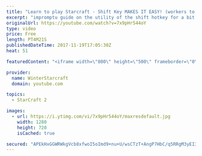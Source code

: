 ```yaml
---
title: "Learn to play Starcraft - Shift Key MAKES IT EASY! (workers to gas, waypoints, ctrl grps, moving)"
excerpt: "impromptu guide on the utility of the shift hotkey for a bit of everything"
originalUrl: https://youtube.com/watch?v=7x9pHr544oY
type: video
price: Free
length: PT4M21S
publishedDateTime: 2017-11-19T17:05:30Z
heat: 51

featuredContent: "<iframe width=\"800\" height=\"500\" frameborder=\"0\" src=\"https://www.youtube.com/embed/7x9pHr544oY\" allow=\"accelerometer; autoplay; encrypted-media; gyroscope; picture-in-picture\" allowfullscreen></iframe>"

provider:
  name: WinterStarcraft
  domain: youtube.com

topics:
  - StarCraft 2

images:
  - url: https://i.ytimg.com/vi/7x9pHr544oY/maxresdefault.jpg
    width: 1280
    height: 720
    isCached: true

secured: "APEkHxGGWRWkgVcb8xfwoI5oImd9+nu+U/wsCTzT+AngP7HbC/q5RRgM3yEI3mRCWWVpAVIhLLkYU4TsaQSqe2hfz886UKRLeGqKNxdnPpw8fQfDH+A+fDd6OXP2Po3LhRXg11FMqEsqx10QPFJtS+lAUIdKDNtqJj1nM0rtcpiqN/YayLG8JoK0BYfqODAc/QmEFqLs+9oIYyRQ9qyJ2Nq8X+UwJIiVHPBB67FG/peCBLQ5t0FqSwgJd8ad2ZQT1G8PsBcdoDhbN6zxPFL1dEr+3qQOO/6aSxRhF//GVzEKrg0ozKQ9flV0rv+Fg6rpdFCIFpSWlYfyY7HWVYbvtFtddTue5l7yzfaO0hch/r0+6/fMyoL7S8aE0QUdJRFtgqDKVdJzOnXOC4QCla9xOQLJAjydp4ZI/b/DOqRMhRc=;slV8aQ1Ii12jf23rgd+ZKw=="
---
```


